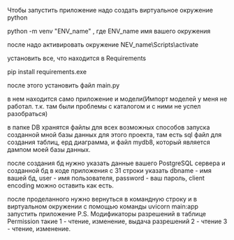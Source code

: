 Чтобы запустить приложение надо создать виртуальное окружение python

python -m venv "ENV_name" , где ENV_name имя вашего окружения

после надо активировать окружение NEV_name\Scripts\activate

установить все, что находится в Requirements

pip install requirements.exe

после этого установить файл main.py

в нем находится само приложение и модели(Импорт моделей у меня не работал. т.к. там были проблемы с каталогом и  с ними не успел разобраться)

в папке  DB хранятся файлы для всех возможных способов запуска созданной мной базы данных для этого проекта, там есть sql файл для создания таблиц, ерд диаграмма, и файл mydb8, который является дампом моей базы данных.

после создания бд нужно указать данные вашего PostgreSQL сервера и созданной бд в коде приложения с 31 строки указать dbname - имя вашей бд, user - имя пользователя, password - ваш пароль, client encoding можно оставить как есть.

после проделанного нужно вернуться в командную строку и в виртуальном окружении с помощью команды uvicorn main:app запустить приложение
P.S. Модификаторы разрешений в таблице Permission такие 1 - чтение, изменение, выдача разрешений 2 - чтение 3 - чтение, изменение.
